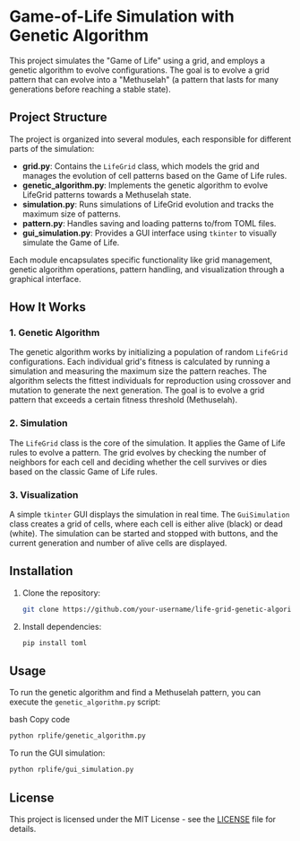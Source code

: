 # Game-of-Life Simulation with Genetic Algorithm

This project simulates the "Game of Life" using a grid, and employs a genetic algorithm to evolve configurations. The goal is to evolve a grid pattern that can evolve into a "Methuselah" (a pattern that lasts for many generations before reaching a stable state).

## Project Structure

The project is organized into several modules, each responsible for different parts of the simulation:

- **grid.py**: Contains the `LifeGrid` class, which models the grid and manages the evolution of cell patterns based on the Game of Life rules.
- **genetic_algorithm.py**: Implements the genetic algorithm to evolve LifeGrid patterns towards a Methuselah state.
- **simulation.py**: Runs simulations of LifeGrid evolution and tracks the maximum size of patterns.
- **pattern.py**: Handles saving and loading patterns to/from TOML files.
- **gui_simulation.py**: Provides a GUI interface using `tkinter` to visually simulate the Game of Life.

Each module encapsulates specific functionality like grid management, genetic algorithm operations, pattern handling, and visualization through a graphical interface.

## How It Works

### 1. Genetic Algorithm
The genetic algorithm works by initializing a population of random `LifeGrid` configurations. Each individual grid's fitness is calculated by running a simulation and measuring the maximum size the pattern reaches. The algorithm selects the fittest individuals for reproduction using crossover and mutation to generate the next generation. The goal is to evolve a grid pattern that exceeds a certain fitness threshold (Methuselah).

### 2. Simulation
The `LifeGrid` class is the core of the simulation. It applies the Game of Life rules to evolve a pattern. The grid evolves by checking the number of neighbors for each cell and deciding whether the cell survives or dies based on the classic Game of Life rules.

### 3. Visualization
A simple `tkinter` GUI displays the simulation in real time. The `GuiSimulation` class creates a grid of cells, where each cell is either alive (black) or dead (white). The simulation can be started and stopped with buttons, and the current generation and number of alive cells are displayed.

## Installation

1. Clone the repository:
   ```bash
   git clone https://github.com/your-username/life-grid-genetic-algorithm.git
   ```

2. Install dependencies:
   ```bash
   pip install toml
   ```

## Usage

To run the genetic algorithm and find a Methuselah pattern, you can execute the `genetic_algorithm.py` script:

bash
Copy code

```bash
python rplife/genetic_algorithm.py
```

To run the GUI simulation:

```bash
python rplife/gui_simulation.py
```

## License
This project is licensed under the MIT License - see the [LICENSE](https://github.com/talfig/Game-of-Life-Conway/blob/main/LICENSE) file for details.
